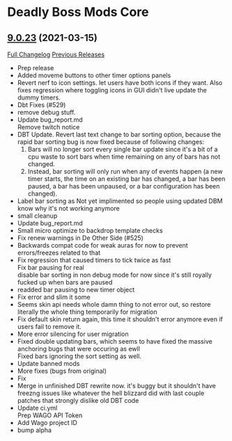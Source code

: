 # Deadly Boss Mods Core

## [9.0.23](https://github.com/DeadlyBossMods/DeadlyBossMods/tree/9.0.23) (2021-03-15)
[Full Changelog](https://github.com/DeadlyBossMods/DeadlyBossMods/compare/9.0.22...9.0.23) [Previous Releases](https://github.com/DeadlyBossMods/DeadlyBossMods/releases)

- Prep release  
- Added moveme buttons to other timer options panels  
- Revert nerf to icon settings. let users have both icons if they want. Also fixes regression where toggling icons in GUI didn't live update the dummy timers.  
- Dbt Fixes (#529)  
- remove debug stuff.  
- Update bug\_report.md  
    Remove twitch notice  
- DBT Update. Revert last text change to bar sorting option, because the rapid bar sorting bug is now fixed because of following changes:  
    1. Bars will no longer sort every single bar update since it's a bit of a cpu waste to sort bars when time remaining on any of bars has not changed.  
    2. Instead, bar sorting will only run when any of events happen (a new timer starts, the time on an existing bar has changed, a bar has been paused, a bar has been unpaused, or a bar configuration has been changed).  
- Label bar sorting as Not yet implimented so people using updated DBM know why it's not working anymore  
- small cleanup  
- Update bug\_report.md  
- Small micro optimize to backdrop template checks  
- Fix renew warnings in De Other Side (#525)  
- Backwards compat code for weak auras for now to prevent errors/freezes related to that  
- Fix regression that caused timers to tick twice as fast  
    Fix bar pausing for real  
    disable bar sorting in non debug mode for now since it's still royally fucked up when bars are paused  
- readded bar pausing to new timer object  
- Fix error and slim it some  
- Seems skin api needs whole damn thing to not error out, so restore literally the whole thing temporarily for migration  
- Fix default skin return again, this time it shouldn't error anymore even if users fail to remove it.  
- More error silencing for user migration  
- Fixed double updating bars, which seems to have fixed the massive anchoring bugs that were occuring as ewll  
    Fixed bars ignoring the sort setting as well.  
- Update banned mods  
- More fixes (bugs from original)  
- Fix  
- Merge in unfinished DBT rewrite now. it's buggy but it shouldn't have freezng issues like whatever the hell blizzard did with last couple patches that strongly dislike old DBT code  
- Update ci.yml  
    Prep WAGO API Token  
- Add Wago project ID  
- bump alpha  
